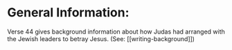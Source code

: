 # General Information:

Verse 44 gives background information about how Judas had arranged with the Jewish leaders to betray Jesus. (See: [[writing-background]])